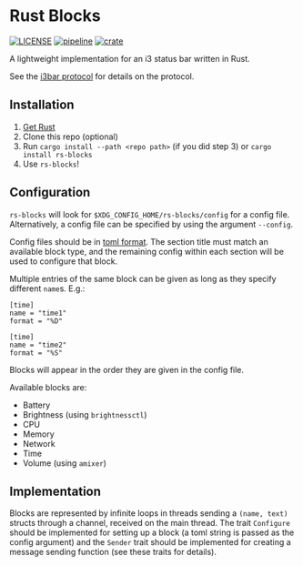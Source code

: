 Rust Blocks
===========

[![LICENSE](https://img.shields.io/badge/license-MIT-blue.svg)](LICENSE)
[![pipeline](https://gitlab.com/lewisbelcher/rs-blocks/badges/master/pipeline.svg)](https://gitlab.com/lewisbelcher/rs-blocks/pipelines)
[![crate](https://img.shields.io/crates/v/rs-blocks.svg)](https://crates.io/crates/rs-blocks)

A lightweight implementation for an i3 status bar written in Rust.

See the [i3bar protocol](https://i3wm.org/docs/i3bar-protocol.html) for details
on the protocol.

Installation
------------

1. [Get Rust](https://www.rust-lang.org/tools/install)
2. Clone this repo (optional)
3. Run `cargo install --path <repo path>` (if you did step 3) or `cargo install rs-blocks`
4. Use `rs-blocks`!

Configuration
-------------

`rs-blocks` will look for `$XDG_CONFIG_HOME/rs-blocks/config` for a config file.
Alternatively, a config file can be specified by using the argument `--config`.

Config files should be in [toml format](https://github.com/toml-lang/toml). The
section title must match an available block type, and the remaining config within
each section will be used to configure that block.

Multiple entries of the same block can be given as long as they specify different
`name`s. E.g.:

    [time]
    name = "time1"
    format = "%D"

    [time]
    name = "time2"
    format = "%S"

Blocks will appear in the order they are given in the config file.

Available blocks are:
  * Battery
  * Brightness (using `brightnessctl`)
  * CPU
  * Memory
  * Network
  * Time
  * Volume (using `amixer`)

Implementation
--------------

Blocks are represented by infinite loops in threads sending a `(name, text)` structs
through a channel, received on the main thread. The trait `Configure` should be
implemented for setting up a block (a toml string is passed as the config argument)
and the `Sender` trait should be implemented for creating a message sending
function (see these traits for details).
